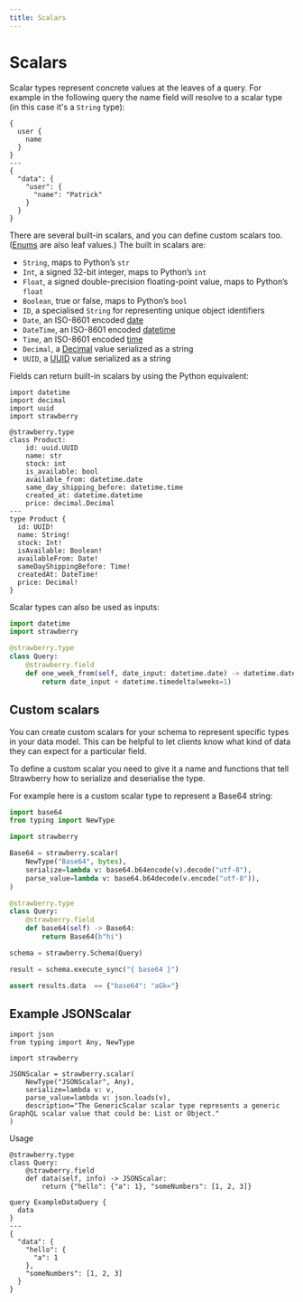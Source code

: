 ```yaml
---
title: Scalars
---
```


# Scalars

Scalar types represent concrete values at the leaves of a query. For example
in the following query the name field will resolve to a scalar type
(in this case it's a `String` type):

```graphql+response
{
  user {
    name
  }
}
---
{
  "data": {
    "user": {
      "name": "Patrick"
    }
  }
}
```

There are several built-in scalars, and you can define custom scalars too.
([Enums](/docs/types/enums) are also leaf values.) The built in scalars are:

- `String`, maps to Python’s `str`
- `Int`, a signed 32-bit integer, maps to Python’s `int`
- `Float`, a signed double-precision floating-point value, maps to Python’s `float`
- `Boolean`, true or false, maps to Python’s `bool`
- `ID`, a specialised `String` for representing unique object identifiers
- `Date`, an ISO-8601 encoded [date](https://docs.python.org/3/library/datetime.html#date-objects)
- `DateTime`, an ISO-8601 encoded [datetime](https://docs.python.org/3/library/datetime.html#datetime-objects)
- `Time`, an ISO-8601 encoded [time](https://docs.python.org/3/library/datetime.html#time-objects)
- `Decimal`, a [Decimal](https://docs.python.org/3/library/decimal.html#decimal.Decimal) value serialized as a string
- `UUID`, a [UUID](https://docs.python.org/3/library/uuid.html#uuid.UUID) value serialized as a string

Fields can return built-in scalars by using the Python equivalent:

```python+schema
import datetime
import decimal
import uuid
import strawberry

@strawberry.type
class Product:
    id: uuid.UUID
    name: str
    stock: int
    is_available: bool
    available_from: datetime.date
    same_day_shipping_before: datetime.time
    created_at: datetime.datetime
    price: decimal.Decimal
---
type Product {
  id: UUID!
  name: String!
  stock: Int!
  isAvailable: Boolean!
  availableFrom: Date!
  sameDayShippingBefore: Time!
  createdAt: DateTime!
  price: Decimal!
}
```

Scalar types can also be used as inputs:

```python
import datetime
import strawberry

@strawberry.type
class Query:
    @strawberry.field
    def one_week_from(self, date_input: datetime.date) -> datetime.date:
        return date_input + datetime.timedelta(weeks=1)
```

## Custom scalars

You can create custom scalars for your schema to represent specific types in
your data model. This can be helpful to let clients know what kind of data they
can expect for a particular field.

To define a custom scalar you need to give it a name and functions that tell
Strawberry how to serialize and deserialise the type.

For example here is a custom scalar type to represent a Base64 string:

```python
import base64
from typing import NewType

import strawberry

Base64 = strawberry.scalar(
    NewType("Base64", bytes),
    serialize=lambda v: base64.b64encode(v).decode("utf-8"),
    parse_value=lambda v: base64.b64decode(v.encode("utf-8")),
)

@strawberry.type
class Query:
    @strawberry.field
    def base64(self) -> Base64:
        return Base64(b"hi")

schema = strawberry.Schema(Query)

result = schema.execute_sync("{ base64 }")

assert results.data  == {"base64": "aGk="}
```

## Example JSONScalar

```
import json
from typing import Any, NewType

import strawberry

JSONScalar = strawberry.scalar(
    NewType("JSONScalar", Any),
    serialize=lambda v: v,
    parse_value=lambda v: json.loads(v),
    description="The GenericScalar scalar type represents a generic GraphQL scalar value that could be: List or Object."
)

```

Usage
```
@strawberry.type
class Query:
    @strawberry.field
    def data(self, info) -> JSONScalar:
        return {"hello": {"a": 1}, "someNumbers": [1, 2, 3]}

```

```graphql+response
query ExampleDataQuery {
  data
}
---
{
  "data": {
    "hello": {
      "a": 1
    },
    "someNumbers": [1, 2, 3]
  }
}
